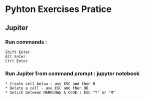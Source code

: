 # Pyhton Exercises Pratice

## Jupiter  

### Run commands : 
```
Shift Enter
Alt Enter
Ctrl Enter
```

### Run Jupiter from command prompt : jupyter notebook
```
* Create cell below - use ESC and then B
* Delete a cell - use ESC and then DD
* Swtich between MARKDOWN & CODE : ESC "Y" or "M"
```
